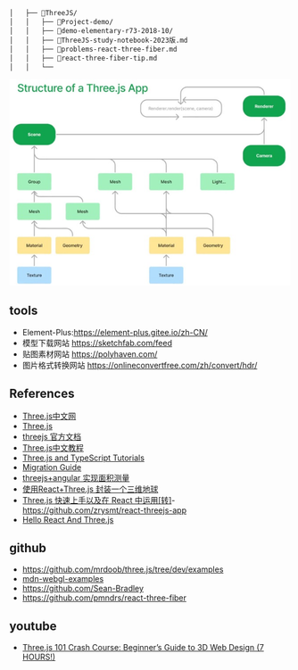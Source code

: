 ```
│   ├── 📂ThreeJS/
│   │   ├── 📂Project-demo/
│   │   ├── 📂demo-elementary-r73-2018-10/
│   │   ├── 📄ThreeJS-study-notebook-2023版.md
│   │   ├── 📄problems-react-three-fiber.md
│   │   ├── 📄react-three-fiber-tip.md
│   │   └── 
```

![threejs-structure.jpg](./images/threejss-structure.jpg)

## tools

- Element-Plus:https://element-plus.gitee.io/zh-CN/
- 模型下载网站 https://sketchfab.com/feed
- 贴图素材网站 https://polyhaven.com/
- 图片格式转换网站 https://onlineconvertfree.com/zh/convert/hdr/

## References

- [Three.js中文网]([http://www.webgl3d.cn/](http://www.webgl3d.cn/pages/aac9ab/)http://www.webgl3d.cn/pages/aac9ab/)
- [Three.js](https://threejs.org/)
- [threejs 官方文档](https://threejs.org/docs/#manual/zh/introduction/Creating-a-scene)
- [Three.js中文教程](https://techbrood.com/threejs/docs/)
- [Three.js and TypeScript Tutorials](https://sbcode.net/threejs/)
- [Migration Guide](https://github.com/mrdoob/three.js/wiki/Migration-Guide)
- [threejs+angular 实现面积测量](https://blog.csdn.net/u013172864/article/details/89704868)
- [使用React+Three.js 封装一个三维地球](https://blog.csdn.net/future_todo/article/details/78072615)
- [Three.js 快速上手以及在 React 中运用[转]](https://www.cnblogs.com/mazhenyu/p/11834700.html)- https://github.com/zrysmt/react-threejs-app
- [Hello React And Three.js](https://zhuanlan.zhihu.com/p/450900050)

## github

- https://github.com/mrdoob/three.js/tree/dev/examples
- [mdn-webgl-examples](https://github.com/idofilin/webgl-by-example/tree/master)
- https://github.com/Sean-Bradley
- https://github.com/pmndrs/react-three-fiber

## youtube

- [Three.js 101 Crash Course: Beginner’s Guide to 3D Web Design (7 HOURS!)](https://www.youtube.com/watch?v=KM64t3pA4fs)
